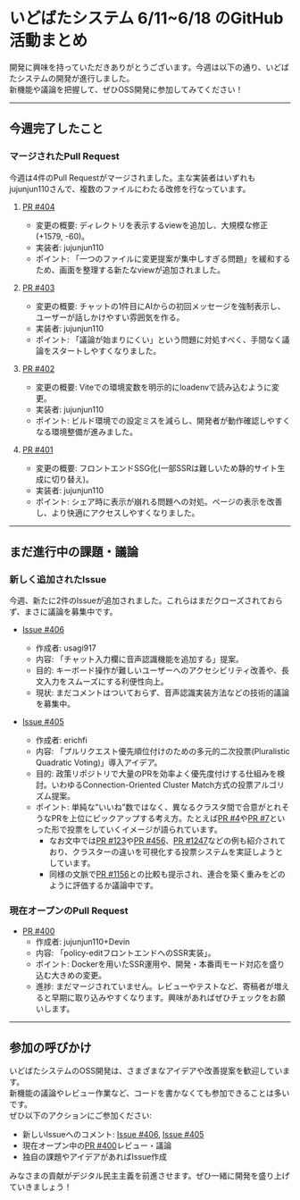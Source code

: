 # いどばたシステム 6/11~6/18 のGitHub活動まとめ

開発に興味を持っていただきありがとうございます。今週は以下の通り、いどばたシステムの開発が進行しました。  
新機能や議論を把握して、ぜひOSS開発に参加してみてください！

---

## 今週完了したこと

### マージされたPull Request
今週は4件のPull Requestがマージされました。主な実装者はいずれもjujunjun110さんで、複数のファイルにわたる改修を行なっています。

1. [PR #404](https://github.com/digitaldemocracy2030/idobata/pull/404)  
   - 変更の概要: ディレクトリを表示するviewを追加し、大規模な修正(+1579, -60)。  
   - 実装者: jujunjun110  
   - ポイント: 「一つのファイルに変更提案が集中しすぎる問題」を緩和するため、画面を整理する新たなviewが追加されました。  
   
2. [PR #403](https://github.com/digitaldemocracy2030/idobata/pull/403)  
   - 変更の概要: チャットの1件目にAIからの初回メッセージを強制表示し、ユーザーが話しかけやすい雰囲気を作る。  
   - 実装者: jujunjun110  
   - ポイント: 「議論が始まりにくい」という問題に対処すべく、手間なく議論をスタートしやすくなりました。

3. [PR #402](https://github.com/digitaldemocracy2030/idobata/pull/402)  
   - 変更の概要: Viteでの環境変数を明示的にloadenvで読み込むように変更。  
   - 実装者: jujunjun110  
   - ポイント: ビルド環境での設定ミスを減らし、開発者が動作確認しやすくなる環境整備が進みました。

4. [PR #401](https://github.com/digitaldemocracy2030/idobata/pull/401)  
   - 変更の概要: フロントエンドSSG化(一部SSRは難しいため静的サイト生成に切り替え)。  
   - 実装者: jujunjun110  
   - ポイント: シェア時に表示が崩れる問題への対処。ページの表示を改善し、より快適にアクセスしやすくなりました。

---

## まだ進行中の課題・議論

### 新しく追加されたIssue
今週、新たに2件のIssueが追加されました。これらはまだクローズされておらず、まさに議論を募集中です。

- [Issue #406](https://github.com/digitaldemocracy2030/idobata/issues/406)  
  - 作成者: usagi917  
  - 内容: 「チャット入力欄に音声認識機能を追加する」提案。  
  - 目的: キーボード操作が難しいユーザーへのアクセシビリティ改善や、長文入力をスムーズにする利便性向上。  
  - 現状: まだコメントはついておらず、音声認識実装方法などの技術的議論を募集中。

- [Issue #405](https://github.com/digitaldemocracy2030/idobata/issues/405)  
  - 作成者: erichfi  
  - 内容: 「プルリクエスト優先順位付けのための多元的二次投票(Pluralistic Quadratic Voting)」導入アイデア。  
  - 目的: 政策リポジトリで大量のPRを効率よく優先度付けする仕組みを検討。いわゆるConnection-Oriented Cluster Match方式の投票アルゴリズム提案。  
  - ポイント: 単純な”いいね”数ではなく、異なるクラスタ間で合意がとれそうなPRを上位にピックアップする考え方。たとえば[PR #4](https://github.com/digitaldemocracy2030/idobata/pull/4)や[PR #7](https://github.com/digitaldemocracy2030/idobata/pull/7)といった形で投票をしていくイメージが語られています。  
    - なお文中では[PR #123](https://github.com/digitaldemocracy2030/idobata/pull/123)や[PR #456](https://github.com/digitaldemocracy2030/idobata/pull/456)、[PR #1247](https://github.com/digitaldemocracy2030/idobata/pull/1247)などの例も紹介されており、クラスターの違いを可視化する投票システムを実証しようとしています。  
    - 同様の文脈で[PR #1156](https://github.com/digitaldemocracy2030/idobata/pull/1156)との比較も提示され、連合を築く重みをどのように評価するか議論中です。

### 現在オープンのPull Request
- [PR #400](https://github.com/digitaldemocracy2030/idobata/pull/400)  
  - 作成者: jujunjun110+Devin  
  - 内容: 「policy-editフロントエンドへのSSR実装」。  
  - ポイント: Dockerを用いたSSR運用や、開発・本番両モード対応を盛り込む大きめの変更。  
  - 進捗: まだマージされていません。レビューやテストなど、寄稿者が増えると早期に取り込みやすくなります。興味があればぜひチェックをお願いします。

---

## 参加の呼びかけ
いどばたシステムのOSS開発は、さまざまなアイデアや改善提案を歓迎しています。  
新機能の議論やレビュー作業など、コードを書かなくても参加できることは多いです。  
ぜひ以下のアクションにご参加ください:

- 新しいIssueへのコメント: [Issue #406](https://github.com/digitaldemocracy2030/idobata/issues/406), [Issue #405](https://github.com/digitaldemocracy2030/idobata/issues/405)  
- 現在オープン中の[PR #400](https://github.com/digitaldemocracy2030/idobata/pull/400)レビュー・議論  
- 独自の課題やアイデアがあればIssue作成  

みなさまの貢献がデジタル民主主義を前進させます。ぜひ一緒に開発を盛り上げていきましょう！
